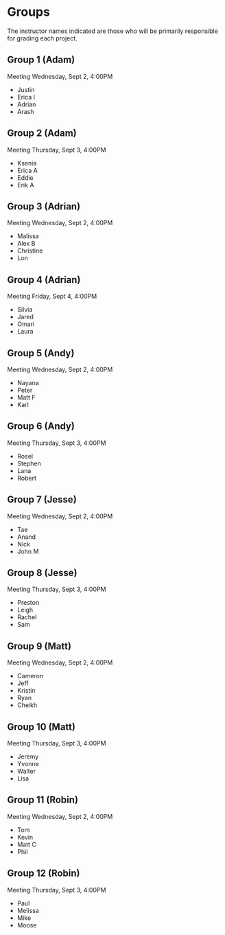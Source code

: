 # Groups

The instructor names indicated are those who will be primarily responsible for grading each project.

## Group 1 (Adam) 
Meeting Wednesday, Sept 2, 4:00PM

- Justin
- Erica I
- Adrian
- Arash

## Group 2 (Adam) 
Meeting Thursday, Sept 3, 4:00PM

- Ksenia
- Erica A
- Eddie
- Erik A

## Group 3 (Adrian) 
Meeting Wednesday, Sept 2, 4:00PM

- Malissa
- Alex B
- Christine
- Lon

## Group 4 (Adrian) 
Meeting Friday, Sept 4, 4:00PM

- Silvia
- Jared
- Omari
- Laura

## Group 5 (Andy) 
Meeting Wednesday, Sept 2, 4:00PM

- Nayana
- Peter
- Matt F
- Karl

## Group 6 (Andy) 
Meeting Thursday, Sept 3, 4:00PM

- Rosel
- Stephen
- Lana
- Robert

## Group 7 (Jesse) 
Meeting Wednesday, Sept 2, 4:00PM

- Tae
- Anand
- Nick
- John M

## Group 8 (Jesse) 
Meeting Thursday, Sept 3, 4:00PM

- Preston
- Leigh
- Rachel
- Sam

## Group 9 (Matt) 
Meeting Wednesday, Sept 2, 4:00PM

- Cameron
- Jeff
- Kristin
- Ryan
- Cheikh

## Group 10 (Matt) 
Meeting Thursday, Sept 3, 4:00PM

- Jeremy
- Yvonne
- Walter 
- Lisa

## Group 11 (Robin) 
Meeting Wednesday, Sept 2, 4:00PM

- Tom
- Kevin
- Matt C
- Phil

## Group 12 (Robin) 
Meeting Thursday, Sept 3, 4:00PM

- Paul
- Melissa
- Mike 
- Moose
